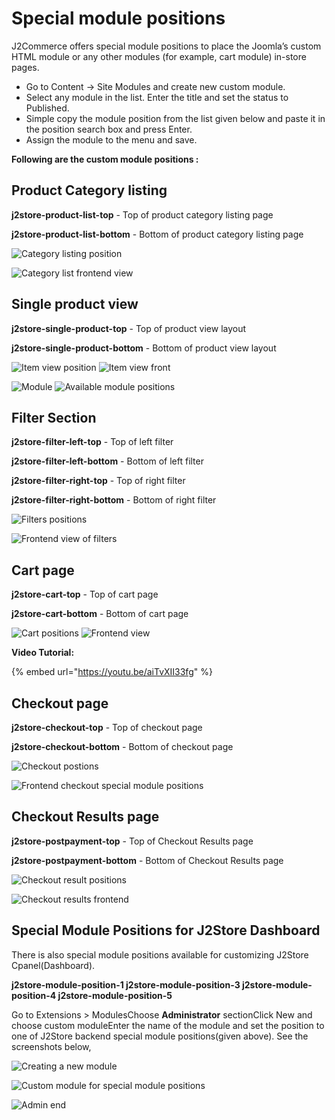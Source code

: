 # Special module positions

J2Commerce offers special module positions to place the Joomla’s custom HTML module or any other modules (for example, cart module) in-store pages.

* Go to Content -> Site Modules and create new custom module.
* Select any module in the list. Enter the title and set the status to Published.
* Simple copy the module position from the list given below and paste it in the position search box and press Enter.
* Assign the module to the menu and save.

**Following are the custom module positions :**

## Product Category listing <a href="#product-category-listing" id="product-category-listing"></a>

**j2store-product-list-top** - Top of product category listing page

**j2store-product-list-bottom** - Bottom of product category listing page

![Category listing position](https://raw.githubusercontent.com/j2store/doc-images/master/layout/special-module-positions/spl-mod-cat-list-pos.png)

![Category list frontend view](https://raw.githubusercontent.com/j2store/doc-images/master/layout/special-module-positions/spl-mod-cat-front.png)

## Single product view <a href="#single-product-view" id="single-product-view"></a>

**j2store-single-product-top** - Top of product view layout

**j2store-single-product-bottom** - Bottom of product view layout

![Item view position](https://raw.githubusercontent.com/j2store/doc-images/master/layout/special-module-positions/spl-mod-item-pos.png) ![Item view front](https://raw.githubusercontent.com/j2store/doc-images/master/layout/special-module-positions/spl-mod-item-front.png)

![Module](https://raw.githubusercontent.com/j2store/doc-images/master/layout/special-module-positions/spl_mod_pos_module.png) ![Available module positions](https://raw.githubusercontent.com/j2store/doc-images/master/layout/special-module-positions/spl_mod_pos_avail-mod-positions.png)

## Filter Section <a href="#filter-section" id="filter-section"></a>

**j2store-filter-left-top** - Top of left filter

**j2store-filter-left-bottom** - Bottom of left filter

**j2store-filter-right-top** - Top of right filter

**j2store-filter-right-bottom** - Bottom of right filter

![Filters positions](https://raw.githubusercontent.com/j2store/doc-images/master/layout/special-module-positions/spl_mod_pos-filters.png)

![Frontend view of filters](https://raw.githubusercontent.com/j2store/doc-images/master/layout/special-module-positions/spl_mod_pos_filters_front.png)

## Cart page <a href="#cart-page" id="cart-page"></a>

**j2store-cart-top** - Top of cart page

**j2store-cart-bottom** - Bottom of cart page

![Cart positions](https://raw.githubusercontent.com/j2store/doc-images/master/layout/special-module-positions/spl_mod_pos_cart.png) ![Frontend view](https://raw.githubusercontent.com/j2store/doc-images/master/layout/special-module-positions/spl_mod_pos_cart-front.png)

**Video Tutorial:**

{% embed url="https://youtu.be/aiTvXII33fg" %}

## Checkout page <a href="#checkout-page" id="checkout-page"></a>

**j2store-checkout-top** - Top of checkout page

**j2store-checkout-bottom** - Bottom of checkout page

![Checkout postions](https://raw.githubusercontent.com/j2store/doc-images/master/layout/special-module-positions/spl_mod_pos_checkout.png)

![Frontend checkout special module positions](https://raw.githubusercontent.com/j2store/doc-images/master/layout/special-module-positions/spl_mod_pos_checkout-front.png)

## Checkout Results page <a href="#checkout-results-page" id="checkout-results-page"></a>

**j2store-postpayment-top** - Top of Checkout Results page

**j2store-postpayment-bottom** - Bottom of Checkout Results page

![Checkout result positions](https://raw.githubusercontent.com/j2store/doc-images/master/layout/special-module-positions/spl_mod_pos_check-results.png)

![Checkout results frontend](https://raw.githubusercontent.com/j2store/doc-images/master/layout/special-module-positions/spl_mod_pos_check-res-front.png)

## Special Module Positions for J2Store Dashboard <a href="#special-module-positions-for-j2store-dashboard" id="special-module-positions-for-j2store-dashboard"></a>

There is also special module positions available for customizing J2Store Cpanel(Dashboard).

**j2store-module-position-1 j2store-module-position-3 j2store-module-position-4 j2store-module-position-5**

Go to Extensions > ModulesChoose **Administrator** sectionClick New and choose custom moduleEnter the name of the module and set the position to one of J2Store backend special module positions(given above). See the screenshots below,

![Creating a new module](https://raw.githubusercontent.com/j2store/doc-images/master/layout/special-module-positions/spl_mod_pos_create-new-mod.png)

![Custom module for special module positions](https://raw.githubusercontent.com/j2store/doc-images/master/layout/special-module-positions/spl_mod_pos_custom-mod.png)

![Admin end](https://raw.githubusercontent.com/j2store/doc-images/master/layout/special-module-positions/spl_mod_pos_admin-end.png)
